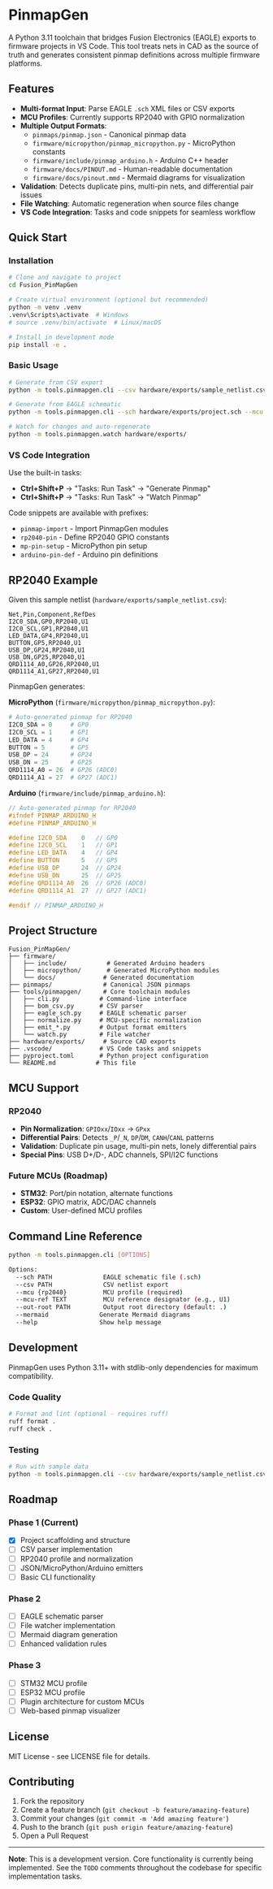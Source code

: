 # PinmapGen

A Python 3.11 toolchain that bridges Fusion Electronics (EAGLE) exports to firmware projects in VS Code. This tool treats nets in CAD as the source of truth and generates consistent pinmap definitions across multiple firmware platforms.

## Features

- **Multi-format Input**: Parse EAGLE `.sch` XML files or CSV exports
- **MCU Profiles**: Currently supports RP2040 with GPIO normalization
- **Multiple Output Formats**:
  - `pinmaps/pinmap.json` - Canonical pinmap data
  - `firmware/micropython/pinmap_micropython.py` - MicroPython constants
  - `firmware/include/pinmap_arduino.h` - Arduino C++ header
  - `firmware/docs/PINOUT.md` - Human-readable documentation
  - `firmware/docs/pinout.mmd` - Mermaid diagrams for visualization
- **Validation**: Detects duplicate pins, multi-pin nets, and differential pair issues
- **File Watching**: Automatic regeneration when source files change
- **VS Code Integration**: Tasks and code snippets for seamless workflow

## Quick Start

### Installation

```bash
# Clone and navigate to project
cd Fusion_PinMapGen

# Create virtual environment (optional but recommended)
python -m venv .venv
.venv\Scripts\activate  # Windows
# source .venv/bin/activate  # Linux/macOS

# Install in development mode
pip install -e .
```

### Basic Usage

```bash
# Generate from CSV export
python -m tools.pinmapgen.cli --csv hardware/exports/sample_netlist.csv --mcu rp2040 --mcu-ref U1 --out-root .

# Generate from EAGLE schematic
python -m tools.pinmapgen.cli --sch hardware/exports/project.sch --mcu rp2040 --mcu-ref U1 --out-root . --mermaid

# Watch for changes and auto-regenerate
python -m tools.pinmapgen.watch hardware/exports/
```

### VS Code Integration

Use the built-in tasks:
- **Ctrl+Shift+P** → "Tasks: Run Task" → "Generate Pinmap"
- **Ctrl+Shift+P** → "Tasks: Run Task" → "Watch Pinmap"

Code snippets are available with prefixes:
- `pinmap-import` - Import PinmapGen modules
- `rp2040-pin` - Define RP2040 GPIO constants
- `mp-pin-setup` - MicroPython pin setup
- `arduino-pin-def` - Arduino pin definitions

## RP2040 Example

Given this sample netlist (`hardware/exports/sample_netlist.csv`):

```csv
Net,Pin,Component,RefDes
I2C0_SDA,GP0,RP2040,U1
I2C0_SCL,GP1,RP2040,U1
LED_DATA,GP4,RP2040,U1
BUTTON,GP5,RP2040,U1
USB_DP,GP24,RP2040,U1
USB_DN,GP25,RP2040,U1
QRD1114_A0,GP26,RP2040,U1
QRD1114_A1,GP27,RP2040,U1
```

PinmapGen generates:

**MicroPython** (`firmware/micropython/pinmap_micropython.py`):
```python
# Auto-generated pinmap for RP2040
I2C0_SDA = 0     # GP0
I2C0_SCL = 1     # GP1
LED_DATA = 4     # GP4
BUTTON = 5       # GP5
USB_DP = 24      # GP24
USB_DN = 25      # GP25
QRD1114_A0 = 26  # GP26 (ADC0)
QRD1114_A1 = 27  # GP27 (ADC1)
```

**Arduino** (`firmware/include/pinmap_arduino.h`):
```cpp
// Auto-generated pinmap for RP2040
#ifndef PINMAP_ARDUINO_H
#define PINMAP_ARDUINO_H

#define I2C0_SDA    0   // GP0
#define I2C0_SCL    1   // GP1
#define LED_DATA    4   // GP4
#define BUTTON      5   // GP5
#define USB_DP      24  // GP24
#define USB_DN      25  // GP25
#define QRD1114_A0  26  // GP26 (ADC0)
#define QRD1114_A1  27  // GP27 (ADC1)

#endif // PINMAP_ARDUINO_H
```

## Project Structure

```
Fusion_PinMapGen/
├── firmware/
│   ├── include/           # Generated Arduino headers
│   ├── micropython/       # Generated MicroPython modules
│   └── docs/             # Generated documentation
├── pinmaps/              # Canonical JSON pinmaps
├── tools/pinmapgen/      # Core toolchain modules
│   ├── cli.py           # Command-line interface
│   ├── bom_csv.py       # CSV parser
│   ├── eagle_sch.py     # EAGLE schematic parser
│   ├── normalize.py     # MCU-specific normalization
│   ├── emit_*.py        # Output format emitters
│   └── watch.py         # File watcher
├── hardware/exports/     # Source CAD exports
├── .vscode/             # VS Code tasks and snippets
├── pyproject.toml       # Python project configuration
└── README.md           # This file
```

## MCU Support

### RP2040
- **Pin Normalization**: `GPIOxx`/`IOxx` → `GPxx`
- **Differential Pairs**: Detects `_P`/`_N`, `DP`/`DM`, `CANH`/`CANL` patterns
- **Validation**: Duplicate pin usage, multi-pin nets, lonely differential pairs
- **Special Pins**: USB D+/D-, ADC channels, SPI/I2C functions

### Future MCUs (Roadmap)
- **STM32**: Port/pin notation, alternate functions
- **ESP32**: GPIO matrix, ADC/DAC channels
- **Custom**: User-defined MCU profiles

## Command Line Reference

```bash
python -m tools.pinmapgen.cli [OPTIONS]

Options:
  --sch PATH              EAGLE schematic file (.sch)
  --csv PATH              CSV netlist export  
  --mcu {rp2040}          MCU profile (required)
  --mcu-ref TEXT          MCU reference designator (e.g., U1)
  --out-root PATH         Output root directory (default: .)
  --mermaid              Generate Mermaid diagrams
  --help                 Show help message
```

## Development

PinmapGen uses Python 3.11+ with stdlib-only dependencies for maximum compatibility.

### Code Quality
```bash
# Format and lint (optional - requires ruff)
ruff format .
ruff check .
```

### Testing
```bash
# Run with sample data
python -m tools.pinmapgen.cli --csv hardware/exports/sample_netlist.csv --mcu rp2040 --mcu-ref U1 --out-root .
```

## Roadmap

### Phase 1 (Current)
- [x] Project scaffolding and structure
- [ ] CSV parser implementation
- [ ] RP2040 profile and normalization
- [ ] JSON/MicroPython/Arduino emitters
- [ ] Basic CLI functionality

### Phase 2
- [ ] EAGLE schematic parser
- [ ] File watcher implementation  
- [ ] Mermaid diagram generation
- [ ] Enhanced validation rules

### Phase 3
- [ ] STM32 MCU profile
- [ ] ESP32 MCU profile
- [ ] Plugin architecture for custom MCUs
- [ ] Web-based pinmap visualizer

## License

MIT License - see LICENSE file for details.

## Contributing

1. Fork the repository
2. Create a feature branch (`git checkout -b feature/amazing-feature`)
3. Commit your changes (`git commit -m 'Add amazing feature'`)
4. Push to the branch (`git push origin feature/amazing-feature`)
5. Open a Pull Request

---

**Note**: This is a development version. Core functionality is currently being implemented. See the `TODO` comments throughout the codebase for specific implementation tasks.